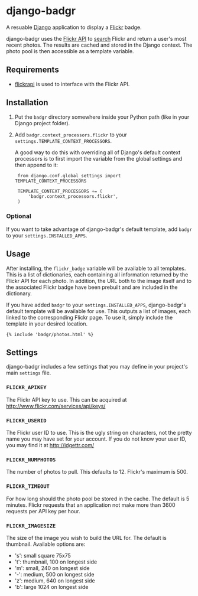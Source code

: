 django-badgr
===========

A resuable [Django](http://www.djangoproject.com) application to display a [Flickr](http://www.flickr.com) badge.

django-badgr uses the [Flickr API](http://www.flickr.com/services/api/) to [search](http://www.flickr.com/services/api/flickr.photos.search.html) Flickr and return a user's most recent photos. The results are cached and stored in the Django context. The photo pool is then accessible as a template variable.


Requirements
------------

* [flickrapi](http://stuvel.eu/flickrapi) is used to interface with the Flickr API.


Installation
------------

1. Put the `badgr` directory somewhere inside your Python path (like in your Django project folder).
2. Add `badgr.context_processors.flickr` to your `settings.TEMPLATE_CONTEXT_PROCESSORS`.

   A good way to do this with overriding all of Django's default context processors is to first import the variable from the global settings and then append to it:

        from django.conf.global_settings import TEMPLATE_CONTEXT_PROCESSORS

        TEMPLATE_CONTEXT_PROCESSORS += (
            'badgr.context_processors.flickr',
        )


### Optional

If you want to take advantage of django-badgr's default template, add `badgr` to your `settings.INSTALLED_APPS`.


Usage
-----

After installing, the `flickr_badge` variable will be available to all templates. This is a list of dictionaries, each containing all information returned by the Flickr API for each photo. In addition, the URL both to the image itself and to the associated Flickr badge have been prebuilt and are included in the dictionary.

If you have added `badgr` to your `settings.INSTALLED_APPS`, django-badgr's default template will be available for use. This outputs a list of images, each linked to the corresponding Flickr page. To use it, simply include the template in your desired location.

    {% include 'badgr/photos.html' %}


Settings
--------

django-badgr includes a few settings that you may define in your project's main `settings` file.

### `FLICKR_APIKEY`

The Flickr API key to use. This can be acquired at http://www.flickr.com/services/api/keys/

### `FLICKR_USERID`

The Flickr user ID to use. This is the ugly string on characters, not the pretty name you may have set for your account. If you do not know your user ID, you may find it at http://idgettr.com/

### `FLICKR_NUMPHOTOS`

The number of photos to pull. This defaults to 12. Flickr's maximum is 500.

### `FLICKR_TIMEOUT`

For how long should the photo pool be stored in the cache. The default is 5 minutes. Flickr requests that an application not make more than 3600 requests per API key per hour.

### `FLICKR_IMAGESIZE`

The size of the image you wish to build the URL for. The default is thumbnail. Available options are:

* 's': small square 75x75
* 't': thumbnail, 100 on longest side
* 'm': small, 240 on longest side
* '-': medium, 500 on longest side
* 'z': medium, 640 on longest side
* 'b': large 1024 on longest side
